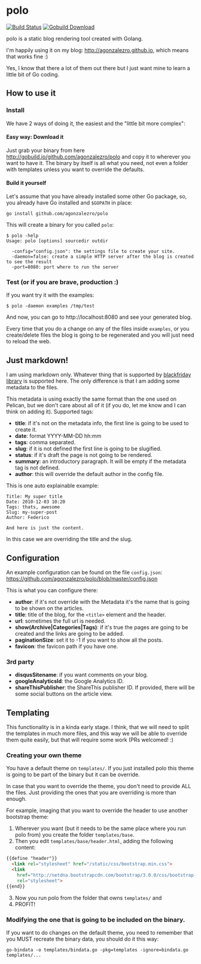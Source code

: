 polo
====

[![Build Status](https://travis-ci.org/agonzalezro/polo.png)](https://travis-ci.org/agonzalezro/polo)
[![Gobuild Download](https://img.shields.io/badge/gobuild-download-green.svg?style=flat)](http://gobuild.io/github.com/agonzalezro/polo)

polo is a static blog rendering tool created with Golang.

I'm happily using it on my blog: http://agonzalezro.github.io, which means that
works fine :)

Yes, I know that there a lot of them out there but I just want mine to learn a
little bit of Go coding.


How to use it
-------------

### Install

We have 2 ways of doing it, the easiest and the "little bit more complex":

#### Easy way: Download it

Just grab your binary from here http://gobuild.io/github.com/agonzalezro/polo
and copy it to wherever you want to have it. The binary by itself is all what
you need, not even a folder with templates unless you want to override the
defaults.

#### Build it yourself

Let's assume that you have already installed some other Go package, so, you
already have Go installed and `$GOPATH` in place:

	go install github.com/agonzalezro/polo

This will create a binary for you called `polo`:

    $ polo -help
    Usage: polo [options] sourcedir outdir

      -config="config.json": the settings file to create your site.
      -daemon=false: create a simple HTTP server after the blog is created to see the result
      -port=8080: port where to run the server

### Test (or if you are brave, production :)

If you want try it with the examples:

    $ polo -daemon examples /tmp/test

And now, you can go to http://localhost:8080 and see your generated blog.

Every time that you do a change on any of the files inside `examples`, or you
create/delete files the blog is going to be regenerated and you will just need
to reload the web.


Just markdown!
--------------

I am using markdown only. Whatever thing that is supported by [blackfriday
library](https://github.com/russross/blackfriday) is supported here. The only
difference is that I am adding some metadata to the files.

This metadata is using exactly the same format than the one used on Pelican,
but we don't care about all of it (if you do, let me know and I can think on
adding it). Supported tags:

- **title**: if it's not on the metadata info, the first line is going to be
  used to create it.
- **date**: format YYYY-MM-DD hh:mm
- **tags**: comma separated.
- **slug**: if it is not defined the first line is going to be slugified.
- **status**: if it's draft the page is not going to be rendered.
- **summary**: an introductory paragraph. It will be empty if the metadata tag
  is not defined.
- **author**: this will override the default author in the config file.

This is one auto explainable example:

    Title: My super title
    Date: 2010-12-03 10:20
    Tags: thats, awesome
    Slug: my-super-post
    Author: Federico

    And here is just the content.

In this case we are overriding the title and the slug.


Configuration
-------------

An example configuration can be found on the file `config.json`:
https://github.com/agonzalezro/polo/blob/master/config.json

This is what you can configure there:

- **author**: if it's not override with the Metadata it's the name that is
  going to be shown on the articles.
- **title**: title of the blog, for the `<title>` element and the header.
- **url**: sometimes the full url is needed.
- **show(Archive|Categories|Tags)**: if it's true the pages are going to be
  created and the links are going to be added.
- **paginationSize**: set it to -1 if you want to show all the posts.
- **favicon**: the favicon path if you have one.

### 3rd party

- **disqusSitename**: if you want comments on your blog.
- **googleAnalyticsId**: the Google Analytics ID.
- **shareThisPublisher**: the ShareThis publisher ID. If provided, there will
  be some social buttons on the article view.


Templating
----------

This functionality is in a kinda early stage. I think, that we will need to
split the templates in much more files, and this way we will be able to
override them quite easily, but that will require some work (PRs welcomed! :)

### Creating your own theme

You have a default theme on `templates/`. If you just installed polo this theme
is going to be part of the binary but it can be override.

In case that you want to override the theme, you don't need to provide ALL the
files. Just providing the ones that you are overriding is more than enough.

For example, imaging that you want to override the header to use another
bootstrap theme:

1. Wherever you want (but it needs to be the same place where you run polo
   from) you create the folder `templates/base`.
2. Then you edit `templates/base/header.html`, adding the following content:

````html
{{define "header"}}
  <link rel="stylesheet" href="/static/css/bootstrap.min.css">
  <link
    href="http://netdna.bootstrapcdn.com/bootstrap/3.0.0/css/bootstrap-glyphicons.css"
    rel="stylesheet">
{{end}}
````

3. Now you run polo from the folder that owns `templates/` and
4. PROFIT!

### Modifying the one that is going to be included on the binary.

If you want to do changes on the default theme, you need to remember that you
MUST recreate the binary data, you should do it this way:

    go-bindata -o templates/bindata.go -pkg=templates -ignore=bindata.go templates/...
